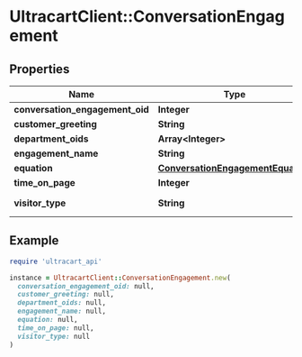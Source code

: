 # UltracartClient::ConversationEngagement

## Properties

| Name | Type | Description | Notes |
| ---- | ---- | ----------- | ----- |
| **conversation_engagement_oid** | **Integer** |  | [optional] |
| **customer_greeting** | **String** |  | [optional] |
| **department_oids** | **Array&lt;Integer&gt;** |  | [optional] |
| **engagement_name** | **String** |  | [optional] |
| **equation** | [**ConversationEngagementEquation**](ConversationEngagementEquation.md) |  | [optional] |
| **time_on_page** | **Integer** |  | [optional] |
| **visitor_type** | **String** | The type of visitor | [optional] |

## Example

```ruby
require 'ultracart_api'

instance = UltracartClient::ConversationEngagement.new(
  conversation_engagement_oid: null,
  customer_greeting: null,
  department_oids: null,
  engagement_name: null,
  equation: null,
  time_on_page: null,
  visitor_type: null
)
```

